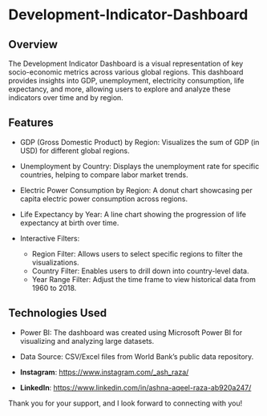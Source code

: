 # Development-Indicator-Dashboard

## Overview

The Development Indicator Dashboard is a visual representation of key socio-economic metrics across various global regions. This dashboard provides insights into GDP, unemployment, electricity consumption, life expectancy, and more, allowing users to explore and analyze these indicators over time and by region.

## Features
- GDP (Gross Domestic Product) by Region: Visualizes the sum of GDP (in USD) for different global regions.
- Unemployment by Country: Displays the unemployment rate for specific countries, helping to compare labor market trends.
- Electric Power Consumption by Region: A donut chart showcasing per capita electric power consumption across regions.
- Life Expectancy by Year: A line chart showing the progression of life expectancy at birth over time.
- Interactive Filters:
  
    - Region Filter: Allows users to select specific regions to filter the visualizations.
    - Country Filter: Enables users to drill down into country-level data.  
    - Year Range Filter: Adjust the time frame to view historical data from 1960 to 2018.
## Technologies Used
- Power BI: The dashboard was created using Microsoft Power BI for visualizing and analyzing large datasets.
- Data Source: CSV/Excel files from World Bank’s public data repository.

- **Instagram**: https://www.instagram.com/_ash_raza/
- **LinkedIn**: https://www.linkedin.com/in/ashna-aqeel-raza-ab920a247/


Thank you for your support, and I look forward to connecting with you!

